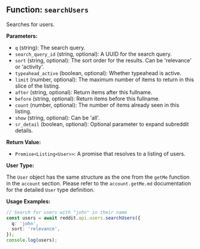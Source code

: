 ## Function: `searchUsers`

Searches for users.

**Parameters:**

- `q` (string): The search query.
- `search_query_id` (string, optional): A UUID for the search query.
- `sort` (string, optional): The sort order for the results. Can be 'relevance' or 'activity'.
- `typeahead_active` (boolean, optional): Whether typeahead is active.
- `limit` (number, optional): The maximum number of items to return in this slice of the listing.
- `after` (string, optional): Return items after this fullname.
- `before` (string, optional): Return items before this fullname.
- `count` (number, optional): The number of items already seen in this listing.
- `show` (string, optional): Can be 'all'.
- `sr_detail` (boolean, optional): Optional parameter to expand subreddit details.

**Return Value:**

- `Promise<Listing<User>>`: A promise that resolves to a listing of users.

**User Type:**

The `User` object has the same structure as the one from the `getMe` function in the `account` section. Please refer to the `account.getMe.md` documentation for the detailed `User` type definition.

**Usage Examples:**

```typescript
// Search for users with "john" in their name
const users = await reddit.api.users.searchUsers({
  q: 'john',
  sort: 'relevance',
});
console.log(users);
```
